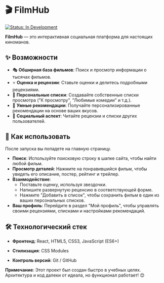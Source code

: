 # 🎬 FilmHub

[![Status: In Development](https://img.shields.io/badge/Status-In%20Development-blue)](https://github.com/your-username/filmhub)

**FilmHub** — это интерактивная социальная платформа для настоящих киноманов.


## ✨ Возможности

*   🎭 **Обширная база фильмов**: Поиск и просмотр информации о тысячах фильмов.
*   ⭐ **Оценка и рецензии**: Ставьте оценки и делитесь подробными рецензиями.
*   📝 **Персональные списки**: Создавайте собственные списки просмотра ("К просмотру", "Любимые комедии" и т.д.).
*   🎯 **Умные рекомендации**: Получайте персонализированные рекомендации на основе ваших вкусов.
*   👥 **Социальный аспект**: Читайте рецензии и списки других пользователей.



## 📖 Как использовать

После запуска вы попадете на главную страницу.

*   **Поиск**: Используйте поисковую строку в шапке сайта, чтобы найти любой фильм.
*   **Просмотр деталей**: Нажмите на понравившийся фильм, чтобы увидеть его описание, постер, рейтинг и трейлер.
*   **Взаимодействие**:
    *   Поставьте оценку, используя звездочки.
    *   Напишите развернутую реценсию в соответствующей форме.
    *   Нажмите "Добавить в список", чтобы сохранить фильм в один из ваших персональных списков.
*   **Ваш профиль**: Перейдите в раздел "Мой профиль", чтобы управлять своими рецензиями, списками и настройками рекомендаций.

## 🛠 Технологический стек

*   **Фронтенд**: React, HTML5, CSS3, JavaScript (ES6+)
*   **Стилизация**: CSS Modules

*   **Контроль версий**: Git / GitHub


**Примечание**: Этот проект был создан быстро в учебных целях. Архитектура и код далеки от идеала, но функционал работает! 😊

